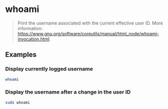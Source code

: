 # whoami

> Print the username associated with the current effective user ID. More information: <https://www.gnu.org/software/coreutils/manual/html_node/whoami-invocation.html>.

## Examples

### Display currently logged username

```bash
whoami
```

### Display the username after a change in the user ID

```bash
sudo whoami
```

